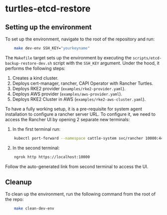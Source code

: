 # turtles-etcd-restore

## Setting up the environment

To set up the environment, navigate to the root of the repository and run:

```bash
    make dev-env SSH_KEY="yourkeyname"
```

The `Makefile` target sets up the environment by executing the `scripts/etcd-backup-restore-dev.sh` 
script with the `SSH_KEY` argument. Under the hood, it performs the following steps:

1. Creates a kind cluster.
2. Deploys cert-manager, rancher, CAPI Operator with Rancher Turtles.
3. Deploys RKE2 provider (`examples/rke2-provider.yaml`).
4. Deploys AWS provider (`examples/aws-provider.yaml`).
5. Deploys RKE2 Cluster in AWS (`examples/rke2-aws-cluster.yaml`).

To have a fully working setup, it is a pre-requisite for system agent installation
to configure a rancher server URL. To configure it, we need to access the Rancher UI by
opening 2 separate new terminals:

1. In the first terminal run:

```bash
    kubectl port-forward --namespace cattle-system svc/rancher 10000:443
```

2. In the second terminal:

```bash
    ngrok http https://localhost:10000
```

Follow the auto-generated link from second terminal to access the UI.

## Cleanup

To clean up the environment, run the following command from the root of the repo:

```bash
    make clean-dev-env
```